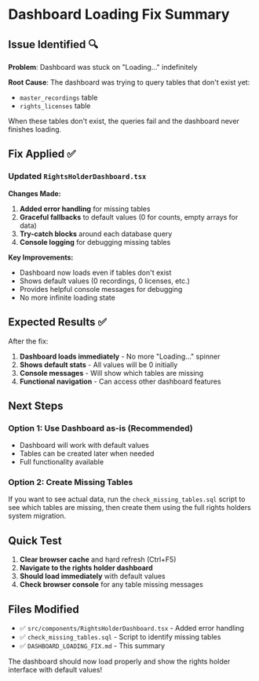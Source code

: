 # Dashboard Loading Fix Summary

## Issue Identified 🔍

**Problem**: Dashboard was stuck on "Loading..." indefinitely

**Root Cause**: The dashboard was trying to query tables that don't exist yet:
- `master_recordings` table
- `rights_licenses` table

When these tables don't exist, the queries fail and the dashboard never finishes loading.

## Fix Applied ✅

### Updated `RightsHolderDashboard.tsx`

**Changes Made:**
1. **Added error handling** for missing tables
2. **Graceful fallbacks** to default values (0 for counts, empty arrays for data)
3. **Try-catch blocks** around each database query
4. **Console logging** for debugging missing tables

**Key Improvements:**
- Dashboard now loads even if tables don't exist
- Shows default values (0 recordings, 0 licenses, etc.)
- Provides helpful console messages for debugging
- No more infinite loading state

## Expected Results ✅

After the fix:
1. **Dashboard loads immediately** - No more "Loading..." spinner
2. **Shows default stats** - All values will be 0 initially
3. **Console messages** - Will show which tables are missing
4. **Functional navigation** - Can access other dashboard features

## Next Steps

### Option 1: Use Dashboard as-is (Recommended)
- Dashboard will work with default values
- Tables can be created later when needed
- Full functionality available

### Option 2: Create Missing Tables
If you want to see actual data, run the `check_missing_tables.sql` script to see which tables are missing, then create them using the full rights holders system migration.

## Quick Test

1. **Clear browser cache** and hard refresh (Ctrl+F5)
2. **Navigate to the rights holder dashboard**
3. **Should load immediately** with default values
4. **Check browser console** for any table missing messages

## Files Modified

- ✅ `src/components/RightsHolderDashboard.tsx` - Added error handling
- ✅ `check_missing_tables.sql` - Script to identify missing tables
- ✅ `DASHBOARD_LOADING_FIX.md` - This summary

The dashboard should now load properly and show the rights holder interface with default values!
